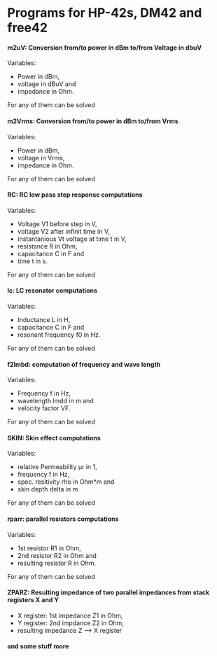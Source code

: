 # Programs for HP-42s, DM42 and free42

#### m2uV: Conversion from/to power in dBm to/from Voltage in dbuV
Variables:

 - Power in dBm,
 - voltage in dBuV and
 - impedance in Ohm.

For any of them can be solved  
#### m2Vrms: Conversion from/to power in dBm to/from Vrms
Variables:

 - Power in dBm,
 - voltage in Vrms,
 - impedance in Ohm.

For any of them can be solved  
#### RC: RC low pass step response computations
Variables:

 - Voltage V1 before step in V,
 - voltage V2 after infinit time in V,
 - instantanious Vt voltage at time t in V,
 - resistance R in Ohm,
 - capacitance C in F and
 - time t in s.

For any of them can be solved
#### lc: LC resonator computations
Variables:

 - Inductance L in H,
 - capacitance C in F and
 - resonant frequency f0 in Hz.

For any of them can be solved
#### f2lmbd: computation of frequency and wave length
Variables:

 - Frequency f in Hz, 
 - wavelength lmdd in m and
 - velocity factor VF.

For any of them can be solved
#### SKIN: Skin effect computations
Variables:

 - relative Permeability µr in 1,
 - frequency f in Hz,
 - spec. resitivity rho in Ohm*m and
 - skin depth delta in m

For any of them can be solved
#### rparr: parallel resistors computations
Variables:

 - 1st resistor R1 in Ohm,
 - 2nd resistor R2 in Ohm and
 - resulting resistor R in Ohm.

For any of them can be solved

#### ZPARZ: Resulting impedance of two parallel impedances from stack registers X and Y
 - X register: 1st impedance Z1 in Ohm,
 - Y register: 2nd impdance Z2 in Ohm,
 - resulting impedance Z  --> X register

#### and some stuff more